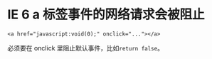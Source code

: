 # IE 6 a 标签事件的网络请求会被阻止

`<a href="javascript:void(0);" onclick="..."></a>`

必须要在 onclick 里阻止默认事件，比如`return false`。
